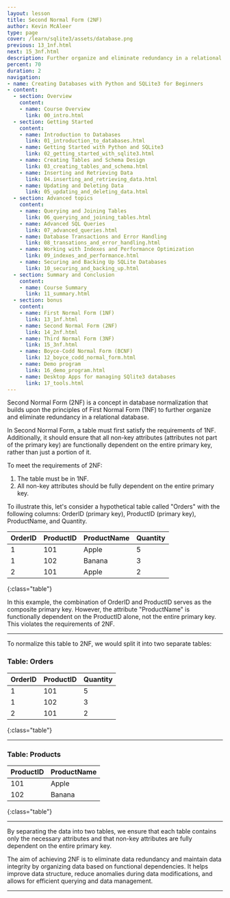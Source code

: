 ```yaml
---
layout: lesson
title: Second Normal Form (2NF)
author: Kevin McAleer
type: page
cover: /learn/sqlite3/assets/database.png
previous: 13_1nf.html
next: 15_3nf.html
description: Further organize and eliminate redundancy in a relational database
percent: 70
duration: 2
navigation:
- name: Creating Databases with Python and SQLite3 for Beginners
- content:
  - section: Overview
    content:
    - name: Course Overview
      link: 00_intro.html
  - section: Getting Started
    content:
    - name: Introduction to Databases
      link: 01_introduction_to_databases.html
    - name: Getting Started with Python and SQLite3
      link: 02_getting_started_with_sqlite3.html
    - name: Creating Tables and Schema Design
      link: 03_creating_tables_and_schema.html
    - name: Inserting and Retrieving Data
      link: 04.inserting_and_retrieving_data.html
    - name: Updating and Deleting Data
      link: 05_updating_and_deleting_data.html
  - section: Advanced topics
    content:
    - name: Querying and Joining Tables
      link: 06_querying_and_joining_tables.html
    - name: Advanced SQL Queries
      link: 07_advanced_queries.html
    - name: Database Transactions and Error Handling
      link: 08_transations_and_error_handling.html
    - name: Working with Indexes and Performance Optimization
      link: 09_indexes_and_performance.html
    - name: Securing and Backing Up SQLite Databases
      link: 10_securing_and_backing_up.html
  - section: Summary and Conclusion
    content:
    - name: Course Summary
      link: 11_summary.html
  - section: bonus
    content:
    - name: First Normal Form (1NF)
      link: 13_1nf.html
    - name: Second Normal Form (2NF)
      link: 14_2nf.html
    - name: Third Normal Form (3NF)
      link: 15_3nf.html
    - name: Boyce-Codd Normal Form (BCNF)
      link: 12_boyce_codd_normal_form.html
    - name: Demo program
      link: 16_demo_program.html
    - name: Desktop Apps for managing SQlite3 databases
      link: 17_tools.html
---
```



Second Normal Form (2NF) is a concept in database normalization that builds upon the principles of First Normal Form (1NF) to further organize and eliminate redundancy in a relational database.

In Second Normal Form, a table must first satisfy the requirements of 1NF. Additionally, it should ensure that all non-key attributes (attributes not part of the primary key) are functionally dependent on the entire primary key, rather than just a portion of it.

To meet the requirements of 2NF:

1. The table must be in 1NF.
2. All non-key attributes should be fully dependent on the entire primary key.

To illustrate this, let's consider a hypothetical table called "Orders" with the following columns: OrderID (primary key), ProductID (primary key), ProductName, and Quantity.

| OrderID | ProductID | ProductName | Quantity |
|---------|-----------|-------------|----------|
| 1       | 101       | Apple       | 5        |
| 1       | 102       | Banana      | 3        |
| 2       | 101       | Apple       | 2        |
{:class="table"}

In this example, the combination of OrderID and ProductID serves as the composite primary key. However, the attribute "ProductName" is functionally dependent on the ProductID alone, not the entire primary key. This violates the requirements of 2NF.

---

To normalize this table to 2NF, we would split it into two separate tables:

### Table: Orders

| OrderID | ProductID | Quantity |
|---------|-----------|----------|
| 1       | 101       | 5        |
| 1       | 102       | 3        |
| 2       | 101       | 2        |
{:class="table"}

---

### Table: Products

| ProductID | ProductName |
|-----------|-------------|
| 101       | Apple       |
| 102       | Banana      |
{:class="table"}

---

By separating the data into two tables, we ensure that each table contains only the necessary attributes and that non-key attributes are fully dependent on the entire primary key.

The aim of achieving 2NF is to eliminate data redundancy and maintain data integrity by organizing data based on functional dependencies. It helps improve data structure, reduce anomalies during data modifications, and allows for efficient querying and data management.

---
